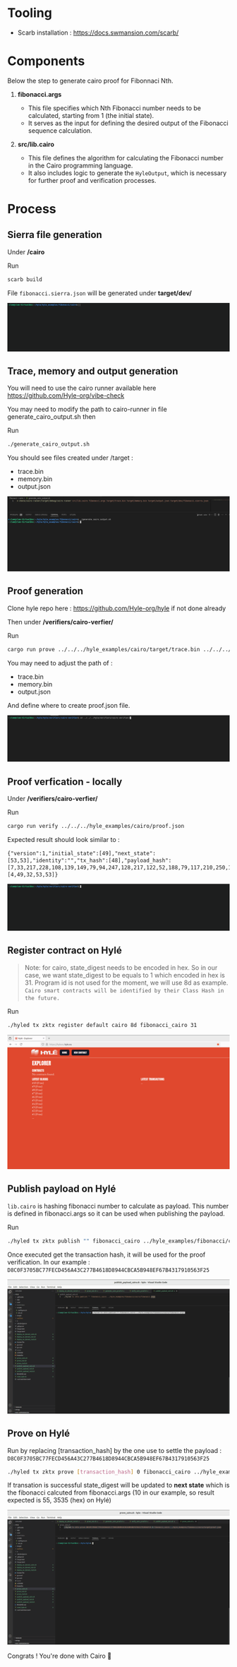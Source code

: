 # Tooling

- Scarb installation : https://docs.swmansion.com/scarb/

# Components

Below the step to generate cairo proof for Fibonnaci Nth.

1. **fibonacci.args**
   - This file specifies which Nth Fibonacci number needs to be calculated, starting from 1 (the initial state).
   - It serves as the input for defining the desired output of the Fibonacci sequence calculation.

2. **src/lib.cairo**
   - This file defines the algorithm for calculating the Fibonacci number in the Cairo programming language.
   - It also includes logic to generate the `HyleOutput`, which is necessary for further proof and verification processes.

# Process

## Sierra file generation

Under **/cairo**

Run 
```sh
scarb build
```
File `fibonacci.sierra.json` will be generated under **target/dev/**

![Alt Text](img/SierraFileCairo.gif)

## Trace, memory and output generation

You will need to use the cairo runner available here https://github.com/Hyle-org/vibe-check

You may need to modify the path to cairo-runner in file generate_cairo_output.sh then

Run
```sh
./generate_cairo_output.sh
```

You should see files created under /target :
- trace.bin
- memory.bin
- output.json

![Alt Text](img/CairoOutput-0.jpeg)

## Proof generation

Clone hyle repo here : https://github.com/Hyle-org/hyle if not done already

Then under **/verifiers/cairo-verfier/**

Run
```sh
cargo run prove ../../../hyle_examples/cairo/target/trace.bin ../../../hyle_examples/cairo/target/memory.bin ../../../hyle_examples/cairo/proof.json ../../../hyle_examples/cairo/target/output.json 
```

You may need to adjust the path of :
- trace.bin
- memory.bin
- output.json

And define where to create proof.json file.

![Alt Text](img/ProofGenerationCairo.gif)

## Proof verfication - locally

Under **/verifiers/cairo-verfier/**

Run
```sh
cargo run verify ../../../hyle_examples/cairo/proof.json
```

Expected result should look similar to : 

```
{"version":1,"initial_state":[49],"next_state":[53,53],"identity":"","tx_hash":[48],"payload_hash":[7,33,217,228,108,139,149,79,94,247,128,217,122,52,188,79,117,210,250,196,66,77,71,172,87,189,2,218,156,134,62,215],"success":true,"program_outputs":[4,49,32,53,53]}
```

![Alt Text](img/VerifyProofCairo.gif)

## Register contract on Hylé

> Note: for cairo, state_digest needs to be encoded in hex. So in our case, we want state_digest to be equals to 1 which encoded in hex is 31.
> Program id is not used for the moment, we will use 8d as example. `Cairo smart contracts will be identified by their Class Hash in the future.`

Run
```sh
./hyled tx zktx register default cairo 8d fibonacci_cairo 31
```

![Alt Text](img/DeployCairo.gif)

## Publish payload on Hylé

`lib.cairo` is hashing fibonacci number to calculate as payload. This number is defined in fibonacci.args so it can be used when publishing the payload.

Run
```sh
./hyled tx zktx publish "" fibonacci_cairo ../hyle_examples/fibonacci/cairo/fibonacci.args
```

Once executed get the transaction hash, it will be used for the proof verification.
In our example : `D8C0F3705BC77FECD456A43C277B4618D8944CBCA5B948EF67B4317910563F25`

![Alt Text](img/PayloadCairo.gif)

## Prove on Hylé

Run by replacing [transaction_hash] by the one use to settle the payload : `D8C0F3705BC77FECD456A43C277B4618D8944CBCA5B948EF67B4317910563F25`
```sh
./hyled tx zktx prove [transaction_hash] 0 fibonacci_cairo ../hyle_examples/fibonacci/cairo/target/proof.json
```

If transation is successful state_digest will be updated to **next state** which is the fibonacci calcuted from fibonacci.args (10 in our example, so result expected is 55, 3535 (hex) on Hylé)

![Alt Text](img/ProveCairo.gif)

Congrats ! You're done with Cairo :clap:

